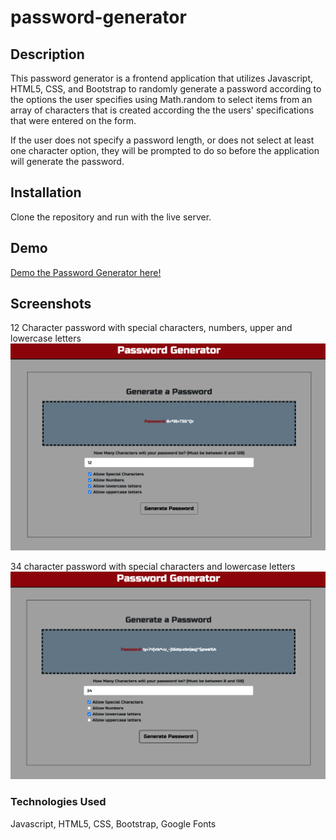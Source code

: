# password-generator

## Description
This password generator is a frontend application that utilizes Javascript, HTML5, CSS, and Bootstrap to randomly generate a password according to the options the user specifies using Math.random to select items from an array of characters that is created according the the users' specifications that were entered on the form.

If the user does not specify a password length, or does not select at least one character option, they will be prompted to do so before the application will generate the password.

## Installation
Clone the repository and run with the live server.

## Demo
[Demo the Password Generator here!](https://kaleighspurio.github.io/password-generator/)

## Screenshots

12 Character password with special characters, numbers, upper and lowercase letters
![12 character password](assets/images/Screen%20Shot%202020-07-27%20at%202.57.18%20PM.png)

34 character password with special characters and lowercase letters
![34 character password with special characters and lowercase letters](assets/images/Screen%20Shot%202020-07-27%20at%202.57.37%20PM.png)

### Technologies Used
Javascript, HTML5, CSS, Bootstrap, Google Fonts